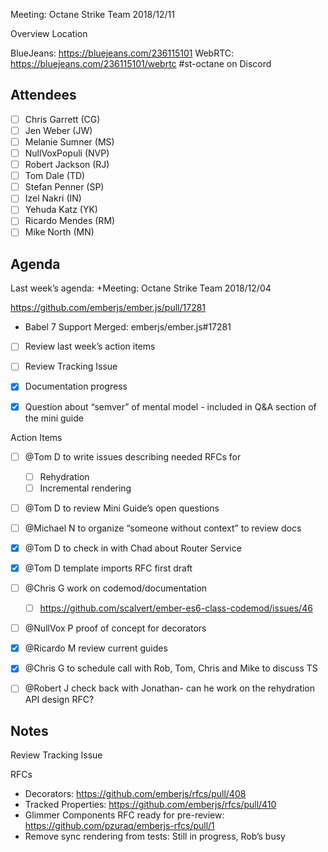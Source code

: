 Meeting: Octane Strike Team 2018/12/11

Overview
Location

BlueJeans: https://bluejeans.com/236115101
WebRTC: https://bluejeans.com/236115101/webrtc
#st-octane on Discord

## Attendees

- [ ] Chris Garrett (CG)
- [ ] Jen Weber (JW)
- [ ] Melanie Sumner (MS)
- [ ] NullVoxPopuli (NVP)
- [ ] Robert Jackson (RJ)
- [ ] Tom Dale (TD)
- [ ] Stefan Penner (SP)
- [ ] Izel Nakri (IN)
- [ ] Yehuda Katz (YK)
- [ ] Ricardo Mendes (RM)
- [ ] Mike North (MN)

## Agenda

Last week’s agenda: +Meeting: Octane Strike Team 2018/12/04


https://github.com/emberjs/ember.js/pull/17281

- Babel 7 Support Merged: emberjs/ember.js#17281
- [ ] Review last week’s action items
- [ ] Review Tracking Issue
- [x] Documentation progress
- [x] Question about “semver” of mental model - included in Q&A section of the mini guide


Action Items
- [ ] @Tom D to write issues describing needed RFCs for
    - [ ] Rehydration
    - [ ] Incremental rendering
- [ ] @Tom D to review Mini Guide’s open questions
- [ ] @Michael N to organize “someone without context” to review docs
- [x] @Tom D to check in with Chad about Router Service
- [x] @Tom D template imports RFC first draft
- [ ] @Chris G work on codemod/documentation
    - [ ] https://github.com/scalvert/ember-es6-class-codemod/issues/46
- [ ] @NullVox P proof of concept for decorators
- [x] @Ricardo M review current guides
- [x] @Chris G to schedule call with Rob, Tom, Chris and Mike to discuss TS
- [ ] @Robert J check back with Jonathan- can he work on the rehydration API design RFC?



## Notes

Review Tracking Issue

RFCs

- Decorators: https://github.com/emberjs/rfcs/pull/408
- Tracked Properties: https://github.com/emberjs/rfcs/pull/410
- Glimmer Components RFC ready for pre-review: https://github.com/pzuraq/emberjs-rfcs/pull/1
- Remove sync rendering from tests: Still in progress, Rob’s busy
